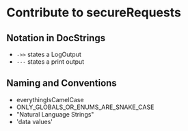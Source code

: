 # Contribute to secureRequests

## Notation in DocStrings 

- `->>` states a LogOutput
- `---` states a print output

## Naming and Conventions

- everythingIsCamelCase
- ONLY_GLOBALS_OR_ENUMS_ARE_SNAKE_CASE
- "Natural Language Strings"
- 'data values'